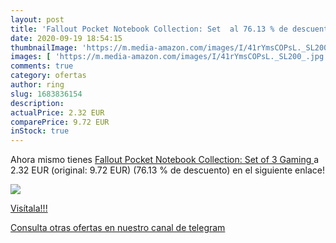 ```yaml
---
layout: post
title: 'Fallout Pocket Notebook Collection: Set  al 76.13 % de descuento'
date: 2020-09-19 18:54:15
thumbnailImage: 'https://m.media-amazon.com/images/I/41rYmsCOPsL._SL200_.jpg'
images: [ 'https://m.media-amazon.com/images/I/41rYmsCOPsL._SL200_.jpg' ]
comments: true
category: ofertas
author: ring
slug: 1683836154
description:
actualPrice: 2.32 EUR
comparePrice: 9.72 EUR
inStock: true
---
```


Ahora mismo tienes [Fallout Pocket Notebook Collection: Set of 3  Gaming ](https://www.amazon.com/dp/1683836154/?tag=redken08-20) a 2.32 EUR (original: 9.72 EUR) (76.13 %  de descuento) en el siguiente enlace!

[![](https://m.media-amazon.com/images/I/41rYmsCOPsL._SL200_.jpg)](https://www.amazon.com/dp/1683836154/?tag=redken08-20)

[Visítala!!!](https://www.amazon.com/dp/1683836154/?tag=redken08-20)

[Consulta otras ofertas en nuestro canal de telegram](https://t.me/s/ofertas25)
